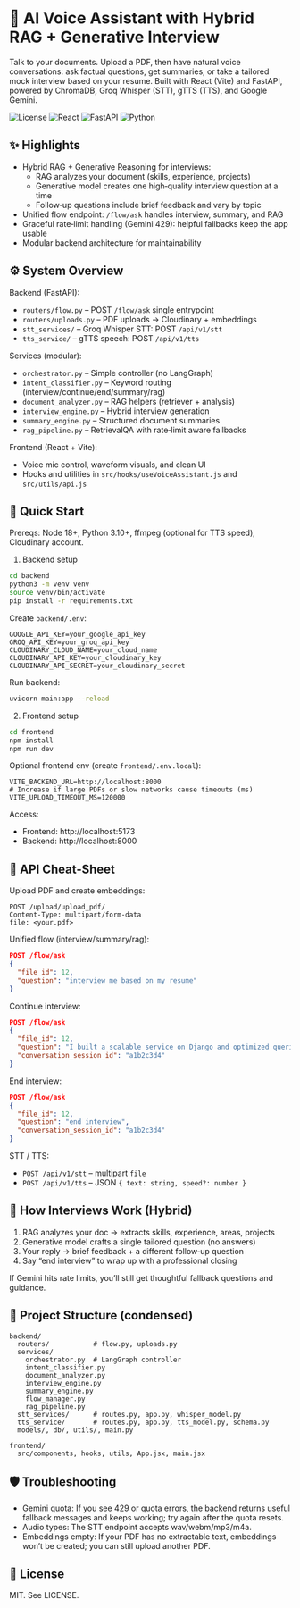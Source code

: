# 🎤 AI Voice Assistant with Hybrid RAG + Generative Interview

Talk to your documents. Upload a PDF, then have natural voice conversations: ask factual questions, get summaries, or take a tailored mock interview based on your resume. Built with React (Vite) and FastAPI, powered by ChromaDB, Groq Whisper (STT), gTTS (TTS), and Google Gemini.

![License](https://img.shields.io/badge/license-MIT-blue.svg)
![React](https://img.shields.io/badge/React-18+-blue.svg)
![FastAPI](https://img.shields.io/badge/FastAPI-Latest-green.svg)
![Python](https://img.shields.io/badge/Python-3.10+-blue.svg)

## ✨ Highlights

- Hybrid RAG + Generative Reasoning for interviews:
  - RAG analyzes your document (skills, experience, projects)
  - Generative model creates one high‑quality interview question at a time
  - Follow‑up questions include brief feedback and vary by topic
- Unified flow endpoint: `/flow/ask` handles interview, summary, and RAG
- Graceful rate‑limit handling (Gemini 429): helpful fallbacks keep the app usable
- Modular backend architecture for maintainability

## ⚙️ System Overview

Backend (FastAPI):

- `routers/flow.py` – POST `/flow/ask` single entrypoint
- `routers/uploads.py` – PDF uploads → Cloudinary + embeddings
- `stt_services/` – Groq Whisper STT: POST `/api/v1/stt`
- `tts_service/` – gTTS speech: POST `/api/v1/tts`

Services (modular):

- `orchestrator.py` – Simple controller (no LangGraph)
- `intent_classifier.py` – Keyword routing (interview/continue/end/summary/rag)
- `document_analyzer.py` – RAG helpers (retriever + analysis)
- `interview_engine.py` – Hybrid interview generation
- `summary_engine.py` – Structured document summaries
- `rag_pipeline.py` – RetrievalQA with rate‑limit aware fallbacks

Frontend (React + Vite):

- Voice mic control, waveform visuals, and clean UI
- Hooks and utilities in `src/hooks/useVoiceAssistant.js` and `src/utils/api.js`

## 🚀 Quick Start

Prereqs: Node 18+, Python 3.10+, ffmpeg (optional for TTS speed), Cloudinary account.

1) Backend setup

```zsh
cd backend
python3 -m venv venv
source venv/bin/activate
pip install -r requirements.txt
```

Create `backend/.env`:

```env
GOOGLE_API_KEY=your_google_api_key
GROQ_API_KEY=your_groq_api_key
CLOUDINARY_CLOUD_NAME=your_cloud_name
CLOUDINARY_API_KEY=your_cloudinary_key
CLOUDINARY_API_SECRET=your_cloudinary_secret
```

Run backend:

```zsh
uvicorn main:app --reload
```

2) Frontend setup

```zsh
cd frontend
npm install
npm run dev
```

Optional frontend env (create `frontend/.env.local`):

```env
VITE_BACKEND_URL=http://localhost:8000
# Increase if large PDFs or slow networks cause timeouts (ms)
VITE_UPLOAD_TIMEOUT_MS=120000
```

Access:

- Frontend: http://localhost:5173
- Backend: http://localhost:8000

## 📡 API Cheat‑Sheet

Upload PDF and create embeddings:

```http
POST /upload/upload_pdf/
Content-Type: multipart/form-data
file: <your.pdf>
```

Unified flow (interview/summary/rag):

```json
POST /flow/ask
{
  "file_id": 12,
  "question": "interview me based on my resume"
}
```

Continue interview:

```json
POST /flow/ask
{
  "file_id": 12,
  "question": "I built a scalable service on Django and optimized queries…",
  "conversation_session_id": "a1b2c3d4"
}
```

End interview:

```json
POST /flow/ask
{
  "file_id": 12,
  "question": "end interview",
  "conversation_session_id": "a1b2c3d4"
}
```

STT / TTS:

- `POST /api/v1/stt` – multipart `file`
- `POST /api/v1/tts` – JSON `{ text: string, speed?: number }`

## 🧠 How Interviews Work (Hybrid)

1) RAG analyzes your doc → extracts skills, experience, areas, projects
2) Generative model crafts a single tailored question (no answers)
3) Your reply → brief feedback + a different follow‑up question
4) Say “end interview” to wrap up with a professional closing

If Gemini hits rate limits, you’ll still get thoughtful fallback questions and guidance.

## 🧩 Project Structure (condensed)

```
backend/
  routers/           # flow.py, uploads.py
  services/
    orchestrator.py  # LangGraph controller
    intent_classifier.py
    document_analyzer.py
    interview_engine.py
    summary_engine.py
    flow_manager.py
    rag_pipeline.py
  stt_services/      # routes.py, app.py, whisper_model.py
  tts_service/       # routes.py, app.py, tts_model.py, schema.py
  models/, db/, utils/, main.py

frontend/
  src/components, hooks, utils, App.jsx, main.jsx
```

## 🛡️ Troubleshooting

- Gemini quota: If you see 429 or quota errors, the backend returns useful fallback messages and keeps working; try again after the quota resets.
- Audio types: The STT endpoint accepts wav/webm/mp3/m4a.
- Embeddings empty: If your PDF has no extractable text, embeddings won’t be created; you can still upload another PDF.

## 📜 License

MIT. See LICENSE.
